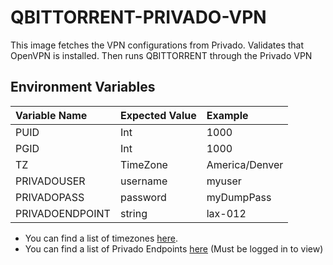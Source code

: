 # QBITTORRENT-PRIVADO-VPN

This image fetches the VPN configurations from Privado. Validates that OpenVPN is installed. Then runs QBITTORRENT through the Privado VPN

## Environment Variables 

| Variable Name | Expected Value | Example |
| :------------ | :------------- | :------ |
| PUID | Int | 1000 |
| PGID | Int | 1000 |
| TZ | TimeZone | America/Denver |
| PRIVADOUSER | username | myuser |
| PRIVADOPASS | password | myDumpPass |
| PRIVADOENDPOINT | string | lax-012 |

* You can find a list of timezones [here](https://www.epochconverter.com/timezones).
* You can find a list of Privado Endpoints [here](https://app.privadovpn.com/server-list) (Must be logged in to view)